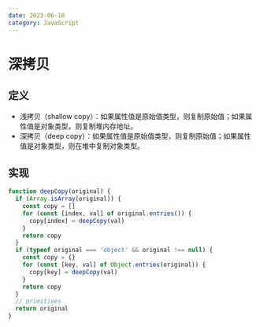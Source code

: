 ```yaml
---
date: 2023-06-18
category: JavaScript
---
```


# 深拷贝

## 定义

- 浅拷贝（shallow copy）：如果属性值是原始值类型，则复制原始值；如果属性值是对象类型，则复制堆内存地址。
- 深拷贝（deep copy）：如果属性值是原始值类型，则复制原始值；如果属性值是对象类型，则在堆中复制对象类型。

## 实现

```js
function deepCopy(original) {
  if (Array.isArray(original)) {
    const copy = []
    for (const [index, val] of original.entries()) {
      copy[index] = deepCopy(val)
    }
    return copy
  }
  if (typeof original === 'object' && original !== null) {
    const copy = {}
    for (const [key, val] of Object.entries(original)) {
      copy[key] = deepCopy(val)
    }
    return copy
  }
  // primitives
  return original
}
```
